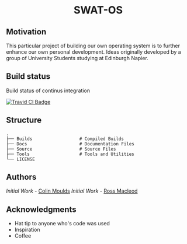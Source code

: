 <h1 align="center">SWAT-OS</h1>

## Motivation

This particular project of building our own operating system is to further enhance our own personal development. Ideas originally developed by a group of University Students studying at Edinburgh Napier.

## Build status

Build status of continus integration

[![Travid CI Badge](https://travis-ci.org/ColinMoulds/SWAT-OS.svg?branch=master)](https://travis-ci.org)

## Structure

    .
    ├── Builds                  # Compiled Builds
    ├── Docs                    # Documentation Files
    ├── Source                  # Source Files
    ├── Tools                   # Tools and Utilities
    └── LICENSE

## Authors

*Initial Work* - [Colin Moulds](https://github.com/ColinMoulds)
*Initial Work* - [Ross Macleod](https://github.com/JesterWolf)

## Acknowledgments

* Hat tip to anyone who's code was used
* Inspiration
* Coffee